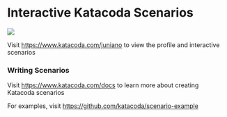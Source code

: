 # Interactive Katacoda Scenarios

[![](http://shields.katacoda.com/katacoda/juniano/count.svg)](https://www.katacoda.com/juniano "Get your profile on Katacoda.com")

Visit https://www.katacoda.com/juniano to view the profile and interactive scenarios

### Writing Scenarios
Visit https://www.katacoda.com/docs to learn more about creating Katacoda scenarios

For examples, visit https://github.com/katacoda/scenario-example
